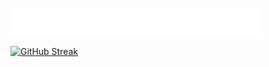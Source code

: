 <p align="top-left">
    <img width="400" src="intro.svg"/>



<div align="center">
  
<a href="anuraghazra/github-readme-stats
DenverCoder1/github-readme-streak-stats">

</div>

<a href="https://git.io/streak-stats">
<img src="https://streak-stats.demolab.com?user=aradkuhzad&theme=transparent&hide_border=true&exclude_days=Sun%2CMon%2CTue%2CWed%2CThu%2CFri%2CSat" alt="GitHub Streak" />
</a>





